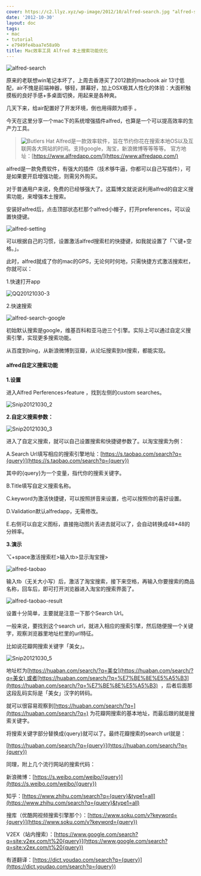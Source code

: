 ```yaml
---
cover: https://c2.llyz.xyz/wp-image/2012/10/alfred-search.jpg "alfred-search"
date: '2012-10-30'
layout: doc
tags:
- mac
- tutorial
- e7949fe4baa7e58a9b
title: Mac效率工具 Alfred 本土搜索功能优化
---
```


![](https://c2.llyz.xyz/wp-image/2012/10/alfred-search.jpg "alfred-search")

原来的老联想win笔记本坏了，上周去香港买了2012款的macbook air 13寸低配，air不愧是前端神器，够轻，屏幕好，加上OSX极其人性化的体验：大面积触摸板的良好手感+多桌面切换，用起来是各种爽。

几天下来，给air配置好了开发环境，倒也用得颇为顺手 。

今天在这里分享一个mac下的系统增强插件alfred，也算是一个可以提高效率的生产力工具。

> ![](https://c2.llyz.xyz/wp-image/2012/10/Butlers-Hat1-e1351609940232.png "Butlers Hat") Alfred是一款效率软件，旨在节约你花在搜索本地OS以及互联网各大网站的时间。支持google，淘宝，新浪微博等等等等。 官方地址：[https://www.alfredapp.com/](https://www.alfredapp.com/)

alfred是一款免费软件，有强大的插件（技术够牛逼，你都可以自己写插件），可是如果要开启增强功能，则需另外购买。

对于普通用户来说，免费的已经够强大了。这篇博文就说说利用alfred的自定义搜索功能，来增强本土搜索。

安装好alfred后，点击顶部状态栏那个alfred小帽子，打开preferences，可以设置快捷键。

![](https://c2.llyz.xyz/wp-image/2012/10/alfred-setting.jpg "alfred-setting")

可以根据自己的习惯，设置激活alfred搜索栏的快捷键，如我就设置了「⌥键+空格。」。

此时，alfred就成了你的mac的GPS，无论何时何地，只需快捷方式激活搜索栏，你就可以：

1.快速打开app

![](https://c2.llyz.xyz/wp-image/2012/10/QQ20121030-3.png "QQ20121030-3")

2.快速搜索

![](https://c2.llyz.xyz/wp-image/2012/10/alfred-search-google.jpg "alfred-search-google")

初始默认搜索是google，维基百科和亚马逊三个引擎。实际上可以通过自定义搜索引擎，实现更多搜索功能。

从百度到bing，从新浪微博到豆瓣，从论坛搜索到bt搜索，都能实现。

#### alfred自定义搜索功能

**1.设置**

进入Alfred Perferences>feature ，找到左侧的custom searches。

![](https://c2.llyz.xyz/wp-image/2012/10/Snip20121030_2.png "Snip20121030_2")

**2.自定义搜索参数：**

![](https://c2.llyz.xyz/wp-image/2012/10/Snip20121030_3.png "Snip20121030_3")

进入了自定义搜索，就可以自己设置搜索和快捷键参数了。以淘宝搜索为例：

A.Search Url填写相应的搜索引擎地址：[https://s.taobao.com/search?q={query}](https://s.taobao.com/search?q={query})

其中的{query}为一个变量，指代你的搜索关键字。

B.Title填写自定义搜索名称。

C.keyword为激活快捷键，可以按照拼音来设置，也可以按照你的喜好设置。

D.Validation默认alfredapp，无需修改。

E.右侧可以自定义图标，直接拖动图片丢进去就可以了，会自动转换成48\*48的分辨率。

**3.演示**

⌥+space激活搜索栏>输入tb>显示淘宝搜>

![](https://c2.llyz.xyz/wp-image/2012/10/alfred-taobao.jpg "alfred-taobao")

输入tb（无关大小写）后，激活了淘宝搜索，接下来空格，再输入你要搜索的商品名称，回车后，即可打开浏览器进入淘宝的搜索界面了。

![](https://c2.llyz.xyz/wp-image/2012/10/alfred-taobao-result.jpg "alfred-taobao-result")

设置十分简单，主要就是注意一下那个Search Url。

一般来说，要找到这个search url，就进入相应的搜索引擎，然后随便搜一个关键字，观察浏览器里地址栏里的url特征。

比如说花瓣网搜索关键字「美女」。

![](https://c2.llyz.xyz/wp-image/2012/10/Snip20121030_5.png "Snip20121030_5")

地址栏为[https://huaban.com/search/?q=美女](https://huaban.com/search/?q=美女) 或者[https://huaban.com/search/?q=%E7%BE%8E%E5%A5%B3](https://huaban.com/search/?q=%E7%BE%8E%E5%A5%B3)  ，后者后面那这段乱码实际是「美女」汉字的转码。

就可以很容易观察到[https://huaban.com/search/?q=](https://huaban.com/search/?q=) 为花瓣网搜索的基本地址，而最后跟的就是搜索关键字。

将搜索关键字部分替换成{query}就可以了。最终花瓣搜索的search url就是：

[https://huaban.com/search/?q={query}](https://huaban.com/search/?q={query})

同理，附上几个流行网站的搜索代码：

新浪微博：[https://s.weibo.com/weibo/{query}](https://s.weibo.com/weibo/{query})

知乎：[https://www.zhihu.com/search?q={query}&type1=all](https://www.zhihu.com/search?q={query}&type1=all)

搜库（优酷网视频搜索引擎那个）：[https://www.soku.com/v?keyword={query}](https://www.soku.com/v?keyword={query})

V2EX（站内搜索）：[https://www.google.com/search?q=site:v2ex.com/t%20{query}](https://www.google.com/search?q=site:v2ex.com/t%20{query})

有道翻译：[https://dict.youdao.com/search?q={query}](https://dict.youdao.com/search?q={query})
